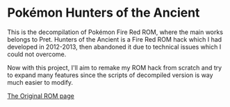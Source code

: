 # Pokémon Hunters of the Ancient

This is the decompilation of Pokémon Fire Red ROM, where the main works belongs to Pret.
Hunters of the Ancient is a Fire Red ROM hack which I had developed in 2012-2013, then abandoned it due to technical issues which I could not overcome.

Now with this project, I'll aim to remake my ROM hack from scratch and try to expand many features since the scripts of decompiled version is way much easier to modify.

[The Original ROM page](https://www.pokecommunity.com/threads/pokemon-hunters-of-the-ancient.284843/)
